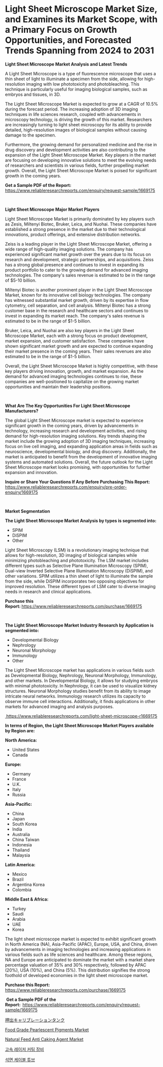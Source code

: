 <p><h1>Light Sheet Microscope Market Size, and Examines its Market Scope, with a Primary Focus on Growth Opportunities, and Forecasted Trends Spanning from 2024 to 2031</h1></p><p><strong>Light Sheet Microscope Market Analysis and Latest Trends</strong></p>
<p><p>A Light Sheet Microscope is a type of fluorescence microscope that uses a thin sheet of light to illuminate a specimen from the side, allowing for high-resolution imaging with low phototoxicity and photobleaching. This technique is particularly useful for imaging biological samples, such as embryos and tissues, in 3D.</p><p>The Light Sheet Microscope Market is expected to grow at a CAGR of 10.5% during the forecast period. The increasing adoption of 3D imaging techniques in life sciences research, coupled with advancements in microscopy technology, is driving the growth of this market. Researchers are increasingly turning to light sheet microscopy for its ability to provide detailed, high-resolution images of biological samples without causing damage to the specimen.</p><p>Furthermore, the growing demand for personalized medicine and the rise in drug discovery and development activities are also contributing to the expansion of the Light Sheet Microscope Market. Key players in the market are focusing on developing innovative solutions to meet the evolving needs of researchers and scientists in various fields, further propelling market growth. Overall, the Light Sheet Microscope Market is poised for significant growth in the coming years.</p></p>
<p><strong>Get a Sample PDF of the Report:&nbsp;</strong> <a href="https://www.reliableresearchreports.com/enquiry/request-sample/1669175">https://www.reliableresearchreports.com/enquiry/request-sample/1669175</a></p>
<p>&nbsp;</p>
<p><strong>Light Sheet Microscope Major Market Players</strong></p>
<p><p>Light Sheet Microscope Market is primarily dominated by key players such as Zesis, Miltenyi Biotec, Bruker, Leica, and Nuohai. These companies have established a strong presence in the market due to their technological innovations, product offerings, and extensive distribution networks.</p><p>Zeiss is a leading player in the Light Sheet Microscope Market, offering a wide range of high-quality imaging solutions. The company has experienced significant market growth over the years due to its focus on research and development, strategic partnerships, and acquisitions. Zeiss has a strong global presence and continues to invest in expanding its product portfolio to cater to the growing demand for advanced imaging technologies. The company's sales revenue is estimated to be in the range of $5-10 billion.</p><p>Miltenyi Biotec is another prominent player in the Light Sheet Microscope Market, known for its innovative cell biology technologies. The company has witnessed substantial market growth, driven by its expertise in flow cytometry, cell separation, and cell analysis. Miltenyi Biotec has a strong customer base in the research and healthcare sectors and continues to invest in expanding its market reach. The company's sales revenue is estimated to be in the range of $1-5 billion.</p><p>Bruker, Leica, and Nuohai are also key players in the Light Sheet Microscope Market, each with a strong focus on product development, market expansion, and customer satisfaction. These companies have shown significant market growth and are expected to continue expanding their market presence in the coming years. Their sales revenues are also estimated to be in the range of $1-5 billion.</p><p>Overall, the Light Sheet Microscope Market is highly competitive, with these key players driving innovation, growth, and market expansion. As the demand for advanced imaging technologies continues to rise, these companies are well-positioned to capitalize on the growing market opportunities and maintain their leadership positions.</p></p>
<p>&nbsp;</p>
<p><strong>What Are The Key Opportunities For Light Sheet Microscope Manufacturers?</strong></p>
<p><p>The global Light Sheet Microscope market is expected to experience significant growth in the coming years, driven by advancements in technology, increasing research and development activities, and rising demand for high-resolution imaging solutions. Key trends shaping the market include the growing adoption of 3D imaging techniques, increasing focus on live cell imaging, and expanding application areas in fields such as neuroscience, developmental biology, and drug discovery. Additionally, the market is anticipated to benefit from the development of innovative imaging systems and automated solutions. Overall, the future outlook for the Light Sheet Microscope market looks promising, with opportunities for further expansion and innovation.</p></p>
<p><strong>Inquire or Share Your Questions If Any Before Purchasing This Report:</strong> <a href="https://www.reliableresearchreports.com/enquiry/pre-order-enquiry/1669175">https://www.reliableresearchreports.com/enquiry/pre-order-enquiry/1669175</a></p>
<p>&nbsp;</p>
<p><strong>Market Segmentation</strong></p>
<p><strong>The Light Sheet Microscope Market Analysis by types is segmented into:</strong></p>
<p><ul><li>SPIM</li><li>DiSPIM</li><li>Other</li></ul></p>
<p><p>Light Sheet Microscopy (LSM) is a revolutionary imaging technique that allows for high-resolution, 3D imaging of biological samples while minimizing photobleaching and phototoxicity. The LSM market includes different types such as Selective Plane Illumination Microscopy (SPIM), Dual-view Inverted Selective Plane Illumination Microscopy (DiSPIM), and other variations. SPIM utilizes a thin sheet of light to illuminate the sample from the side, while DiSPIM incorporates two opposing objectives for improved resolution. These different types of LSM cater to diverse imaging needs in research and clinical applications.</p></p>
<p><strong>Purchase this Report:&nbsp;</strong><a href="https://www.reliableresearchreports.com/purchase/1669175">https://www.reliableresearchreports.com/purchase/1669175</a></p>
<p>&nbsp;</p>
<p><strong>The Light Sheet Microscope Market Industry Research by Application is segmented into:</strong></p>
<p><ul><li>Developmental Biology</li><li>Nephrology</li><li>Neuronal Morphology</li><li>Immunology</li><li>Other</li></ul></p>
<p><p>The Light Sheet Microscope market has applications in various fields such as Developmental Biology, Nephrology, Neuronal Morphology, Immunology, and other markets. In Developmental Biology, it allows for studying embryos with minimal phototoxicity. In Nephrology, it can be used to visualize kidney structures. Neuronal Morphology studies benefit from its ability to image intricate neural networks. Immunology research utilizes its capacity to observe immune cell interactions. Additionally, it finds applications in other markets for advanced imaging and analysis purposes.</p></p>
<p><a href="https://www.reliableresearchreports.com/light-sheet-microscope-r1669175">&nbsp;https://www.reliableresearchreports.com/light-sheet-microscope-r1669175</a></p>
<p><strong>In terms of Region, the Light Sheet Microscope Market Players available by Region are:</strong></p>
<p>
    <p> <strong> North America: </strong>
        <ul>
            <li>United States</li>
            <li>Canada</li>
        </ul>
        </p> 
    <p> <strong> Europe: </strong>
        <ul>
            <li>Germany</li>
            <li>France</li>
            <li>U.K.</li>
            <li>Italy</li>
            <li>Russia</li>
        </ul>
        </p> 
    <p> <strong> Asia-Pacific: </strong>
        <ul>
            <li>China</li>
            <li>Japan</li>
            <li>South Korea</li>
            <li>India</li>
            <li>Australia</li>
            <li>China Taiwan</li>
            <li>Indonesia</li>
            <li>Thailand</li>
            <li>Malaysia</li>
        </ul>
        </p> 
    <p> <strong> Latin America: </strong>
        <ul>
            <li>Mexico</li>
            <li>Brazil</li>
            <li>Argentina Korea</li>
            <li>Colombia</li>
        </ul>
        </p> 
    <p> <strong> Middle East & Africa: </strong>
        <ul>
            <li>Turkey</li>
            <li>Saudi</li>
            <li>Arabia</li>
            <li>UAE</li>
            <li>Korea</li>
        </ul>
    </p>
    </p>
<p><p>The light sheet microscope market is expected to exhibit significant growth in North America (NA), Asia-Pacific (APAC), Europe, USA, and China, driven by advancements in imaging technologies and increasing applications in various fields such as life sciences and healthcare. Among these regions, NA and Europe are anticipated to dominate the market with a market share percentage valuation of 35% and 30% respectively, followed by APAC (20%), USA (10%), and China (5%). This distribution signifies the strong foothold of developed economies in the light sheet microscope market.</p></p>
<p><strong>Purchase this Report: </strong><a href="https://www.reliableresearchreports.com/purchase/1669175">https://www.reliableresearchreports.com/purchase/1669175</a></p>
<p>&nbsp;<strong>Get a Sample PDF of the Report:&nbsp;&nbsp;</strong><a href="https://www.reliableresearchreports.com/enquiry/request-sample/1669175">https://www.reliableresearchreports.com/enquiry/request-sample/1669175</a></p>
<p><strong></strong></p>
<p><p><a href="https://github.com/dzy793153605/Market-Research-Report-List-2/blob/main/9187703154291.md">押出キャリブレーションタンク</a></p><p><a href="https://github.com/yazulaeha/Market-Research-Report-List-1/blob/main/food-grade-pearlescent-pigments-market.md">Food Grade Pearlescent Pigments Market</a></p><p><a href="https://github.com/haleemasakdiya1/Market-Research-Report-List-1/blob/main/natural-feed-anti-caking-agent-market.md">Natural Feed Anti Caking Agent Market</a></p><p><a href="https://github.com/vsap75a286l/Market-Research-Report-List-2/blob/main/7109250164902.md">고속 레이저 커팅 장비</a></p><p><a href="https://github.com/idcefvhkdut6/Market-Research-Report-List-2/blob/main/7430532164901.md">석면 케이블 튜브</a></p></p>